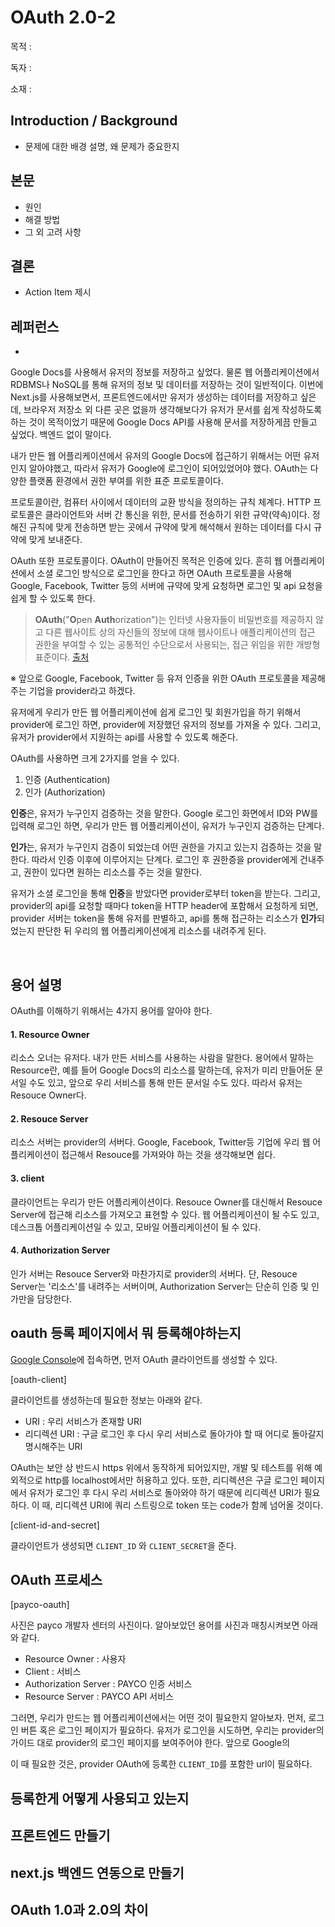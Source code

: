 # OAuth 2.0-2



목적 : 

독자 : 

소재 : 


## Introduction / Background

- 문제에 대한 배경 설명, 왜 문제가 중요한지


## 본문

- 원인
- 해결 방법
- 그 외 고려 사항


## 결론

- Action Item 제시

## 레퍼런스

- 



Google Docs를 사용해서 유저의 정보를 저장하고 싶었다. 물론 웹 어플리케이션에서 RDBMS나 NoSQL를 통해 유저의 정보 및 데이터를 저장하는 것이 일반적이다. 이번에 Next.js를 사용해보면서, 프론트엔드에서만 유저가 생성하는 데이터를 저장하고 싶은데, 브라우저 저장소 외 다른 곳은 없을까 생각해보다가 유저가 문서를 쉽게 작성하도록 하는 것이 목적이었기 때문에 Google Docs API를 사용해 문서를 저장하게끔 만들고 싶었다. 백엔드 없이 말이다.

내가 만든 웹 어플리케이션에서 유저의 Google Docs에 접근하기 위해서는 어떤 유저인지 알아야했고, 따라서 유저가 Google에 로그인이 되어있었어야 했다. OAuth는 다양한 플랫폼 환경에서 권한 부여를 위한 표준 프로토콜이다.

프로토콜이란, 컴퓨터 사이에서 데이터의 교환 방식을 정의하는 규칙 체계다. HTTP 프로토콜은 클라이언트와 서버 간 통신을 위한, 문서를 전송하기 위한 규약(약속)이다. 정해진 규칙에 맞게 전송하면 받는 곳에서 규약에 맞게 해석해서 원하는 데이터를 다시 규약에 맞게 보내준다.

OAuth 또한 프로토콜이다. OAuth이 만들어진 목적은 인증에 있다. 흔히 웹 어플리케이션에서 소셜 로그인 방식으로 로그인을 한다고 하면 OAuth 프로토콜을 사용해 Google, Facebook, Twitter 등의 서버에 규약에 맞게 요청하면 로그인 및 api 요청을 쉽게 할 수 있도록 한다.

> **OAuth**("**O**pen **Auth**orization")는 인터넷 사용자들이 비밀번호를 제공하지 않고 다른 웹사이트 상의 자신들의 정보에 대해 웹사이트나 애플리케이션의 접근 권한을 부여할 수 있는 공통적인 수단으로서 사용되는, 접근 위임을 위한 개방형 표준이다. [출처](https://ko.wikipedia.org/wiki/OAuth)

※ 앞으로 Google, Facebook, Twitter 등 유저 인증을 위한 OAuth 프로토콜을 제공해주는 기업을 provider라고 하겠다.

유저에게 우리가 만든 웹 어플리케이션에 쉽게 로그인 및 회원가입을 하기 위해서 provider에 로그인 하면, provider에 저장했던 유저의 정보를 가져올 수 있다. 그리고, 유저가 provider에서 지원하는 api를 사용할 수 있도록 해준다.

OAuth를 사용하면 크게 2가지를 얻을 수 있다.

1. 인증 (Authentication)
2. 인가 (Authorization)

**인증**은, 유저가 누구인지 검증하는 것을 말한다. Google 로그인 화면에서 ID와 PW를 입력해 로그인 하면, 우리가 만든 웹 어플리케이션이, 유저가 누구인지 검증하는 단계다.

**인가**는, 유저가 누구인지 검증이 되었는데 어떤 권한을 가지고 있는지 검증하는 것을 말한다. 따라서 인증 이후에 이루어지는 단계다. 로그인 후 권한증을 provider에게 건내주고, 권한이 있다면 원하는 리소스를 주는 것을 말한다.

유저가 소셜 로그인을 통해 **인증**을 받았다면 provider로부터 token을 받는다. 그리고, provider의 api를 요청할 때마다 token을 HTTP header에 포함해서 요청하게 되면, provider 서버는 token을 통해 유저를 판별하고, api를 통해 접근하는 리소스가 **인가**되었는지 판단한 뒤 우리의 웹 어플리케이션에게 리소스를 내려주게 된다.

<br />

## 용어 설명

OAuth를 이해하기 위해서는 4가지 용어를 알아야 한다.

#### 1. Resource Owner

리소스 오너는 유저다. 내가 만든 서비스를 사용하는 사람을 말한다. 용어에서 말하는 Resource란, 예를 들어 Google Docs의 리소스를 말하는데, 유저가 미리 만들어둔 문서일 수도 있고, 앞으로 우리 서비스를 통해 만든 문서일 수도 있다. 따라서 유저는 Resouce Owner다.

#### 2. Resouce Server

리소스 서버는 provider의 서버다. Google, Facebook, Twitter등 기업에 우리 웹 어플리케이션이 접근해서 Resouce를 가져와야 하는 것을 생각해보면 쉽다.

#### 3. client

클라이언트는 우리가 만든 어플리케이션이다. Resouce Owner를 대신해서 Resouce Server에 접근해 리소스를 가져오고 표현할 수 있다. 웹 어플리케이션이 될 수도 있고, 데스크톱 어플리케이션일 수 있고, 모바일 어플리케이션이 될 수 있다.

#### 4. Authorization Server

인가 서버는 Resouce Server와 마찬가지로 provider의 서버다. 단, Resouce Server는 '리소스'를 내려주는 서버이며, Authorization Server는 단순히 인증 및 인가만을 담당한다.



## oauth 등록 페이지에서 뭐 등록해야하는지

[Google Console](https://console.cloud.google.com/)에 접속하면, 먼저 OAuth 클라이언트를 생성할 수 있다. 

[oauth-client]

클라이언트를 생성하는데 필요한 정보는 아래와 같다.

- URI : 우리 서비스가 존재할 URI
- 리디렉션 URI : 구글 로그인 후 다시 우리 서비스로 돌아가야 할 때 어디로 돌아갈지 명시해주는 URI

OAuth는 보안 상 반드시 https 위에서 동작하게 되어있지만, 개발 및 테스트를 위해 예외적으로 http를 localhost에서만 허용하고 있다. 또한, 리디렉션은 구글 로그인 페이지에서 유저가 로그인 후 다시 우리 서비스로 돌아와야 하기 때문에 리디렉션 URI가 필요하다. 이 때, 리디렉션 URI에 쿼리 스트링으로 token 또는 code가 함께 넘어올 것이다.

[client-id-and-secret]

클라이언트가 생성되면 `CLIENT_ID` 와 `CLIENT_SECRET`을 준다.







## OAuth 프로세스

[payco-oauth]

사진은 payco 개발자 센터의 사진이다. 알아보았던 용어를 사진과 매칭시켜보면 아래와 같다.

- Resource Owner : 사용자
- Client : 서비스
- Authorization Server : PAYCO 인증 서비스
- Resource Server : PAYCO API 서비스

그러면, 우리가 만드는 웹 어플리케이션에서는 어떤 것이 필요한지 알아보자. 먼저, 로그인 버튼 혹은 로그인 페이지가 필요하다. 유저가 로그인을 시도하면, 우리는 provider의 가이드 대로 provider의 로그인 페이지를 보여주어야 한다. 앞으로 Google의 

이 때 필요한 것은, provider OAuth에 등록한 `CLIENT_ID`를 포함한 url이 필요하다.



## 등록한게 어떻게 사용되고 있는지





## 프론트엔드 만들기





## next.js 백엔드 연동으로 만들기

















## OAuth 1.0과 2.0의 차이











